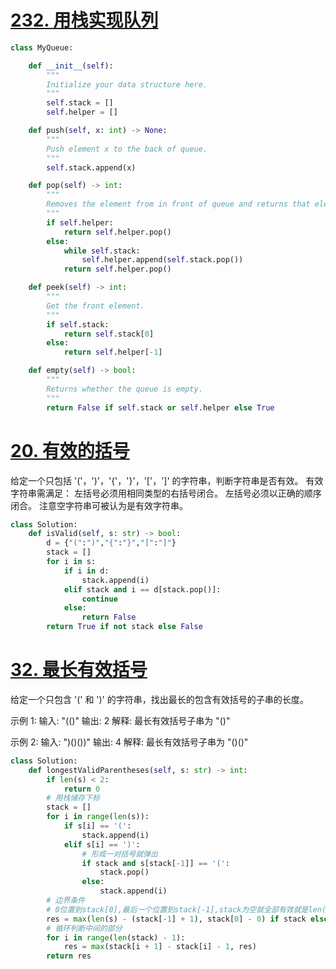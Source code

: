 # [232. 用栈实现队列](https://leetcode-cn.com/problems/implement-queue-using-stacks/submissions/ "232. 用栈实现队列")
```python
class MyQueue:

    def __init__(self):
        """
        Initialize your data structure here.
        """
        self.stack = []
        self.helper = []

    def push(self, x: int) -> None:
        """
        Push element x to the back of queue.
        """
        self.stack.append(x)

    def pop(self) -> int:
        """
        Removes the element from in front of queue and returns that element.
        """
        if self.helper:
            return self.helper.pop()
        else:
            while self.stack:
                self.helper.append(self.stack.pop())
            return self.helper.pop()

    def peek(self) -> int:
        """
        Get the front element.
        """
        if self.stack:
            return self.stack[0]
        else:
            return self.helper[-1]

    def empty(self) -> bool:
        """
        Returns whether the queue is empty.
        """
        return False if self.stack or self.helper else True
```
# [20. 有效的括号](https://leetcode-cn.com/problems/valid-parentheses/ "20. 有效的括号")
给定一个只包括 '('，')'，'{'，'}'，'['，']' 的字符串，判断字符串是否有效。
有效字符串需满足：
    左括号必须用相同类型的右括号闭合。
    左括号必须以正确的顺序闭合。
注意空字符串可被认为是有效字符串。
```python
class Solution:
    def isValid(self, s: str) -> bool:
        d = {"(":")","{":"}","[":"]"}
        stack = []
        for i in s:
            if i in d:
                stack.append(i)
            elif stack and i == d[stack.pop()]:
                continue
            else:
                return False
        return True if not stack else False
```
# [32. 最长有效括号](https://leetcode-cn.com/problems/longest-valid-parentheses/ "32. 最长有效括号")
给定一个只包含 '(' 和 ')' 的字符串，找出最长的包含有效括号的子串的长度。

示例 1:
输入: "(()"
输出: 2
解释: 最长有效括号子串为 "()"

示例 2:
输入: ")()())"
输出: 4
解释: 最长有效括号子串为 "()()"
```python
class Solution:
    def longestValidParentheses(self, s: str) -> int:
        if len(s) < 2:
            return 0
        # 用栈储存下标
        stack = []
        for i in range(len(s)):
            if s[i] == '(':
                stack.append(i)
            elif s[i] == ')':
                # 形成一对括号就弹出
                if stack and s[stack[-1]] == '(':
                    stack.pop()
                else:
                    stack.append(i)
        # 边界条件
        # 0位置到stack[0],最后一个位置到stack[-1],stack为空就全部有效就是len(s)
        res = max(len(s) - (stack[-1] + 1), stack[0] - 0) if stack else len(s)
        # 循环判断中间的部分
        for i in range(len(stack) - 1):
            res = max(stack[i + 1] - stack[i] - 1, res)
        return res
```